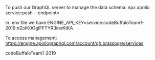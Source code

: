 










To push our GraphQL server to manage the data schema:
npx apollo service:push --endpoint=<your graphql endpoint here>

In .env file we have ENGINE_API_KEY=service:codeBuffaloTeam1-2019:nZoIK0OglFFTYR3inxKtKA

To access management: 
https://engine.apollographql.com/account/gh.brassogre/services

codeBuffaloTeam1-2019